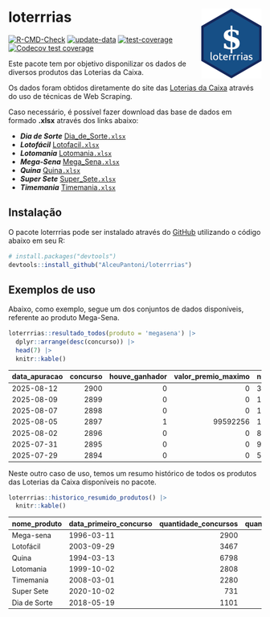 
<!-- README.md is generated from README.Rmd. Please edit that file -->

# loterrrias <img src="man/figures/logo.png" align="right" height="139" />

<!-- badges: start -->

[![R-CMD-Check](https://github.com/AlceuPantoni/loterrrias/actions/workflows/R-CMD-check.yaml/badge.svg?branch=main)](https://github.com/AlceuPantoni/loterrrias/actions/workflows/R-CMD-check.yaml)
[![update-data](https://github.com/AlceuPantoni/loterrrias/actions/workflows/update-data.yaml/badge.svg)](https://github.com/AlceuPantoni/loterrrias/actions/workflows/update-data.yaml)
[![test-coverage](https://github.com/AlceuPantoni/loterrrias/actions/workflows/test-coverage.yaml/badge.svg?branch=main)](https://github.com/AlceuPantoni/loterrrias/actions/workflows/test-coverage.yaml)
[![Codecov test
coverage](https://codecov.io/gh/AlceuPantoni/loterrrias/branch/main/graph/badge.svg)](https://codecov.io/gh/AlceuPantoni/loterrrias?branch=main)
<!-- badges: end -->

Este pacote tem por objetivo disponilizar os dados de diversos produtos
das Loterias da Caixa.

Os dados foram obtidos diretamente do site das [Loterias da
Caixa](https://loterias.caixa.gov.br/Paginas/default.aspx) através do
uso de técnicas de Web Scraping.

Caso necessário, é possível fazer download das base de dados em formado
**.xlsx** através dos links abaixo:

- ***Dia de Sorte***
  [Dia_de_Sorte`.xlsx`](https://raw.githubusercontent.com/AlceuPantoni/loterrrias/main/data-raw/resultados_diadesorte.xlsx)
- ***Lotofácil***
  [Lotofacil`.xlsx`](https://raw.githubusercontent.com/AlceuPantoni/loterrrias/main/data-raw/resultados_lotofacil.xlsx)
- ***Lotomania***
  [Lotomania`.xlsx`](https://raw.githubusercontent.com/AlceuPantoni/loterrrias/main/data-raw/resultados_lotomania.xlsx)
- ***Mega-Sena***
  [Mega_Sena`.xlsx`](https://raw.githubusercontent.com/AlceuPantoni/loterrrias/main/data-raw/resultados_megasena.xlsx)
- ***Quina***
  [Quina`.xlsx`](https://raw.githubusercontent.com/AlceuPantoni/loterrrias/main/data-raw/resultados_quina.xlsx)
- ***Super Sete***
  [Super_Sete`.xlsx`](https://raw.githubusercontent.com/AlceuPantoni/loterrrias/main/data-raw/resultados_supersete.xlsx)
- ***Timemania***
  [Timemania`.xlsx`](https://raw.githubusercontent.com/AlceuPantoni/loterrrias/main/data-raw/resultados_timemania.xlsx)

## Instalação

O pacote loterrrias pode ser instalado através do
[GitHub](https://github.com/) utilizando o código abaixo em seu R:

``` r
# install.packages("devtools")
devtools::install_github("AlceuPantoni/loterrrias")
```

## Exemplos de uso

Abaixo, como exemplo, segue um dos conjuntos de dados disponíveis,
referente ao produto Mega-Sena.

``` r
loterrrias::resultado_todos(produto = 'megasena') |> 
  dplyr::arrange(desc(concurso)) |> 
  head(7) |> 
  knitr::kable()
```

| data_apuracao | concurso | houve_ganhador | valor_premio_maximo | numeros_sorteados | num_1 | num_2 | num_3 | num_4 | num_5 | num_6 |
|:--------------|---------:|---------------:|--------------------:|:------------------|------:|------:|------:|------:|------:|------:|
| 2025-08-12    |     2900 |              0 |                   0 | 33;50;54;55;59;60 |    33 |    50 |    54 |    55 |    59 |    60 |
| 2025-08-09    |     2899 |              0 |                   0 | 10;22;28;42;44;51 |    10 |    22 |    28 |    42 |    44 |    51 |
| 2025-08-07    |     2898 |              0 |                   0 | 14;23;30;32;38;48 |    14 |    23 |    30 |    32 |    38 |    48 |
| 2025-08-05    |     2897 |              1 |            99592256 | 1;6;24;27;28;57   |     1 |     6 |    24 |    27 |    28 |    57 |
| 2025-08-02    |     2896 |              0 |                   0 | 8;9;12;16;43;53   |     8 |     9 |    12 |    16 |    43 |    53 |
| 2025-07-31    |     2895 |              0 |                   0 | 9;11;44;51;52;56  |     9 |    11 |    44 |    51 |    52 |    56 |
| 2025-07-29    |     2894 |              0 |                   0 | 5;21;24;25;29;49  |     5 |    21 |    24 |    25 |    29 |    49 |

Neste outro caso de uso, temos um resumo histórico de todos os produtos
das Loterias da Caixa disponíveis no pacote.

``` r
loterrrias::historico_resumido_produtos() |> 
  knitr::kable()
```

| nome_produto | data_primeiro_concurso | quantidade_concursos | quantidade_concursos_com_ganhador | percentual_com_ganhador | media_premiacao | maior_premio | menor_premio | total_dezenas_sorteadas | numero_mais_sorteado | numero_menos_sorteado |
|:-------------|:-----------------------|---------------------:|----------------------------------:|------------------------:|----------------:|-------------:|-------------:|------------------------:|---------------------:|----------------------:|
| Mega-sena    | 1996-03-11             |                 2900 |                               637 |                    0.22 |      26247320.7 |    289420865 |    348732.75 |                   17400 |                   10 |                    26 |
| Lotofácil    | 2003-09-29             |                 3467 |                              3062 |                    0.88 |        974201.3 |      8252873 |     10712.22 |                   52005 |                   20 |                    16 |
| Quina        | 1994-03-13             |                 6798 |                              2604 |                    0.38 |       3570127.0 |    579215957 |     14230.37 |                   33990 |                    4 |                    47 |
| Lotomania    | 1999-10-02             |                 2808 |                               698 |                    0.25 |       2562257.0 |     37261930 |    109348.66 |                   56160 |                   47 |                    96 |
| Timemania    | 2008-03-01             |                 2280 |                                78 |                    0.03 |      25486153.3 |    818652938 |    164711.44 |                   15960 |                   20 |                    53 |
| Super Sete   | 2020-10-02             |                  731 |                                29 |                    0.04 |       3086601.8 |     10146164 |    124747.77 |                    5117 |                    7 |                     8 |
| Dia de Sorte | 2018-05-19             |                 1101 |                               344 |                    0.31 |        813637.1 |      4872572 |     59101.35 |                    7707 |                   10 |                     1 |
